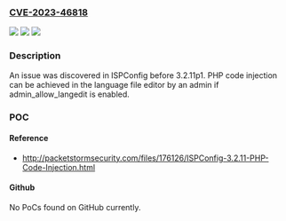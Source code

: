 ### [CVE-2023-46818](https://cve.mitre.org/cgi-bin/cvename.cgi?name=CVE-2023-46818)
![](https://img.shields.io/static/v1?label=Product&message=n%2Fa&color=blue)
![](https://img.shields.io/static/v1?label=Version&message=n%2Fa&color=blue)
![](https://img.shields.io/static/v1?label=Vulnerability&message=n%2Fa&color=brighgreen)

### Description

An issue was discovered in ISPConfig before 3.2.11p1. PHP code injection can be achieved in the language file editor by an admin if admin_allow_langedit is enabled.

### POC

#### Reference
- http://packetstormsecurity.com/files/176126/ISPConfig-3.2.11-PHP-Code-Injection.html

#### Github
No PoCs found on GitHub currently.

